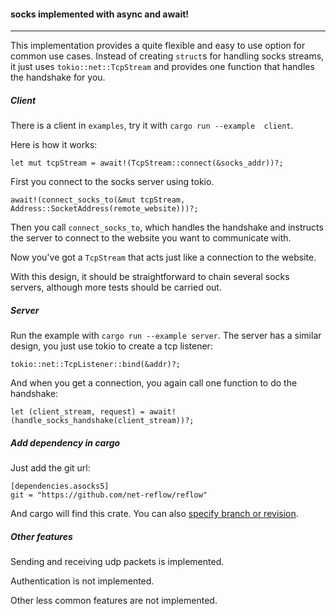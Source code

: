 #### socks implemented with async and await!

---

This implementation provides a quite flexible and easy to
use option for common use cases. 
Instead of creating `struct`s for handling socks streams,
it just uses `tokio::net::TcpStream` and provides one 
function that handles the handshake for you.

##### Client

There is a client in `examples`, try it with `cargo run --example  client`.

Here is how it works:

    let mut tcpStream = await!(TcpStream::connect(&socks_addr))?;

First you connect to the socks server using tokio.
    
    await!(connect_socks_to(&mut tcpStream, Address::SocketAddress(remote_website)))?;

Then you call `connect_socks_to`, which handles the handshake and instructs the server 
to connect to the website you want to communicate with.

Now you've got a `TcpStream` that acts just like a connection to the website.

With this design, it should be straightforward to chain several socks servers, although
more tests should be carried out.

##### Server

Run the example with `cargo run --example server`.
The server has a similar design, you just use tokio to create a tcp listener:

    tokio::net::TcpListener::bind(&addr)?;
    
And when you get a connection, you again call one function to do the handshake:

    let (client_stream, request) = await!(handle_socks_handshake(client_stream))?;    

##### Add dependency in cargo

Just add the git url:

    [dependencies.asocks5]
    git = "https://github.com/net-reflow/reflow"

And cargo will find this crate. You can also [specify branch or revision](https://github.com/rust-lang/cargo/issues/126#issuecomment-48101852).

##### Other features

Sending and receiving udp packets is implemented.

Authentication is not implemented.

Other less common features are not implemented.

